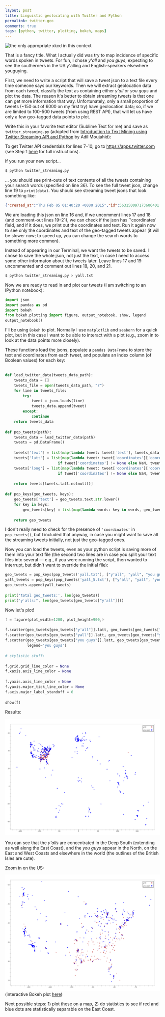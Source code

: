 ```yaml
---
layout: post
title: Linguistic geolocating with Twitter and Python
permalink: twitter-geo
comments: true
tags: [python, twitter, plotting, bokeh, maps]
---
```


![](http://imgs.xkcd.com/comics/heatmap.png "the only appropriate xkcd in this context")

That is a fancy title. What I actually did was try to map incidence of specific words spoken in tweets. For fun, I chose *y'all* and *you guys*, expecting to see the southerners in the US y'alling and English-speakers elsewhere youguying.

<!-- more -->

First, we need to write a script that will save a tweet json to a text file every time someone says our keywords. Then we will extract geolocation data from each tweet, classify the text as containing either *y'all* or *you guys* and plot the data. The reason it's better to obtain streaming tweets is that one can get more information that way. Unfortunately, only a small proportion of tweets (~150 out of 6000 on my first try) have geolocation data; so, if we are limited to 100-500 tweets (from using REST API), that will let us have only a few geo-tagged data points to plot.

Write this in your favorite text editor (Sublime Text for me) and save as `twitter_streaming.py` (adopted from [Introduction to Text Mining using Twitter Streaming API and Python](http://adilmoujahid.com/posts/2014/07/twitter-analytics/) by Adil Moujahid):

<code data-gist-id="80a56dd7fd1cb3c9a58f" data-gist-hide-footer="true"></code>

To get Twitter API credentials for lines 7–10, go to https://apps.twitter.com (see Step 1 [here](http://adilmoujahid.com/posts/2014/07/twitter-analytics/) for full instructions).

If you run your new script...

``` bash
$ python twitter_streaming.py
```

... you should see print-outs of text contents of all the tweets containing your search words (specified on line 36). To see the full tweet json, change line 19 to `print(data)`. You should see streaming tweet jsons that look something like:

``` json
{"created_at":"Thu Feb 05 01:40:20 +0000 2015","id":563150097173606401,"id_str":"563150097173606401","text":"RT @ShawnMendes: #ALittleTooMuchVideo hope you guys like it ! \nhttps:\/\/t.co\/lLkwboKncD","source":"\u003ca href=\"http:\/\/twitter.com\/download\/android\" rel=\"nofollow\"\u003eTwitter for Android\u003c\/a\u003e","truncated":false,"in_reply_to_status_id":null,"in_reply_to_status_id_str":null,"in_reply_to_user_id":null,"in_reply_to_user_id_str":null,"in_reply_to_screen_name":null,"user":{"id":1347907776,"id_str":"1347907776","name":"kiddd","screen_name":"justinbebsrocks","location":"","url":null,"description":"A girl with fantasy dreams, goals,hopes.Determined and in LOTS of fanbases.i love music and youtube.o2l saved me,& jb. 6\/6 forever and always.~6-30-13~","protected":false,"verified":false,"followers_count":1535,"friends_count":2003,"listed_count":6,"favourites_count":41519,"statuses_count":41114,"created_at":"Fri Apr 12 23:10:40 +0000 2013","utc_offset":null,"time_zone":null,"geo_enabled":true,"lang":"en","contributors_enabled":false,"is_translator":false,"profile_background_color":"ABB8C2","profile_background_image_url":"http:\/\/pbs.twimg.com\/profile_background_images\/549729177717338113\/oi3m7Eff.jpeg","profile_background_image_url_https":"https:\/\/pbs.twimg.com\/profile_background_images\/549729177717338113\/oi3m7Eff.jpeg","profile_background_tile":true,"profile_link_color":"118046","profile_sidebar_border_color":"EEEEEE","profile_sidebar_fill_color":"F6F6F6","profile_text_color":"333333","profile_use_background_image":true,"profile_image_url":"http:\/\/pbs.twimg.com\/profile_images\/549730569282543616\/Y0bHOEJM_normal.jpeg","profile_image_url_https":"https:\/\/pbs.twimg.com\/profile_images\/549730569282543616\/Y0bHOEJM_normal.jpeg","profile_banner_url":"https:\/\/pbs.twimg.com\/profile_banners\/1347907776\/1419901040","default_profile":false,"default_profile_image":false,"following":null,"follow_request_sent":null,"notifications":null},"geo":null,"coordinates":null,"place":null,"contributors":null,"retweeted_status":{"created_at":"Thu Feb 05 00:45:32 +0000 2015","id":563136306004643840,"id_str":"563136306004643840","text":"#ALittleTooMuchVideo hope you guys like it ! \nhttps:\/\/t.co\/lLkwboKncD","source":"\u003ca href=\"http:\/\/twitter.com\" rel=\"nofollow\"\u003eTwitter Web Client\u003c\/a\u003e","truncated":false,"in_reply_to_status_id":null,"in_reply_to_status_id_str":null,"in_reply_to_user_id":null,"in_reply_to_user_id_str":null,"in_reply_to_screen_name":null,"user":{"id":379408088,"id_str":"379408088","name":"Shawn Mendes","screen_name":"ShawnMendes","location":"info@shawnmendesofficial.com","url":null,"description":"Student at Hogwarts school of witchcraft and wizardry.. Debut album #Handwritten April 28th ! Pre-order it now ! http:\/\/smarturl.it\/SMHandwrittenDLX","protected":false,"verified":true,"followers_count":2591283,"friends_count":18835,"listed_count":9847,"favourites_count":2652,"statuses_count":8253,"created_at":"Sat Sep 24 22:29:41 +0000 2011","utc_offset":-14400,"time_zone":"Atlantic Time (Canada)","geo_enabled":true,"lang":"en","contributors_enabled":false,"is_translator":false,"profile_background_color":"000000","profile_background_image_url":"http:\/\/abs.twimg.com\/images\/themes\/theme1\/bg.png","profile_background_image_url_https":"https:\/\/abs.twimg.com\/images\/themes\/theme1\/bg.png","profile_background_tile":false,"profile_link_color":"0084B4","profile_sidebar_border_color":"FFFFFF","profile_sidebar_fill_color":"DDEEF6","profile_text_color":"333333","profile_use_background_image":false,"profile_image_url":"http:\/\/pbs.twimg.com\/profile_images\/526932186642264064\/d_2uB3OD_normal.jpeg","profile_image_url_https":"https:\/\/pbs.twimg.com\/profile_images\/526932186642264064\/d_2uB3OD_normal.jpeg","profile_banner_url":"https:\/\/pbs.twimg.com\/profile_banners\/379408088\/1423084014","default_profile":false,"default_profile_image":false,"following":null,"follow_request_sent":null,"notifications":null},"geo":null,"coordinates":null,"place":null,"contributors":null,"retweet_count":3985,"favorite_count":7181,"entities":{"hashtags":[{"text":"ALittleTooMuchVideo","indices":[0,20]}],"trends":[],"urls":[{"url":"https:\/\/t.co\/lLkwboKncD","expanded_url":"https:\/\/www.youtube.com\/watch?v=tnrJL-FSkVo","display_url":"youtube.com\/watch?v=tnrJL-\u2026","indices":[46,69]}],"user_mentions":[],"symbols":[]},"favorited":false,"retweeted":false,"possibly_sensitive":false,"filter_level":"low","lang":"en"},"retweet_count":0,"favorite_count":0,"entities":{"hashtags":[{"text":"ALittleTooMuchVideo","indices":[17,37]}],"trends":[],"urls":[{"url":"https:\/\/t.co\/lLkwboKncD","expanded_url":"https:\/\/www.youtube.com\/watch?v=tnrJL-FSkVo","display_url":"youtube.com\/watch?v=tnrJL-\u2026","indices":[63,86]}],"user_mentions":[{"screen_name":"ShawnMendes","name":"Shawn Mendes","id":379408088,"id_str":"379408088","indices":[3,15]}],"symbols":[]},"favorited":false,"retweeted":false,"possibly_sensitive":false,"filter_level":"low","lang":"en","timestamp_ms":"1423100420646"}
```

We are loading this json on line 16 and, if we uncomment lines 17 and 18 (and comment-out lines 19–21), we can check if the json has `'coordinates' field, and if it does, we print out the coordinates and text. Run it again now to see only the coordinates and text of the geo-tagged tweets appear (it will be slower now; to speed up, you can change the search words to something more common).

Instead of appearing in our Terminal, we want the tweets to be saved. I chose to save the whole json, not just the text, in case I need to access some other informaton about the tweets later. Leave lines 17 and 19 uncommented and comment out lines 18, 20, and 21.

``` bash
$ python twitter_streaming.py > yall.txt
```

Now we are ready to read in and plot our tweets (I am switching to an IPython notebook):


``` python
import json
import pandas as pd
import bokeh
from bokeh.plotting import figure, output_notebook, show, legend
output_notebook()
```

I'll be using `Bokeh` to plot. Normally I use `matplotlib` and `seaborn` for a quick plot, but in this case I want to be able to interact with a plot (e.g., zoom in to look at the data points more closely).

These functions load the jsons, populate a `pandas DataFrame` to store the text and coordinates from each tweet, and populate an index column (of Boolean values) for each key:

``` python

def load_twitter_data(tweets_data_path):
    tweets_data = []
    tweets_file = open(tweets_data_path, "r")
    for line in tweets_file:
        try:
            tweet = json.loads(line)
            tweets_data.append(tweet)
        except:
            continue
    return tweets_data

def pop_tweets(path):
    tweets_data = load_twitter_data(path)
    tweets = pd.DataFrame()

    tweets['text'] = list(map(lambda tweet: tweet['text'], tweets_data))
    tweets['latt'] = list(map(lambda tweet: tweet['coordinates']['coordinates'][0]
                        if tweet['coordinates'] != None else NaN, tweets_data))
    tweets['long'] = list(map(lambda tweet: tweet['coordinates']['coordinates'][1]
                        if tweet['coordinates'] != None else NaN, tweets_data))
    
    return tweets[tweets.latt.notnull()]

def pop_keys(geo_tweets, keys):
    geo_tweets['text'] = geo_tweets.text.str.lower()
    for key in keys:
        geo_tweets[key] = list(map(lambda words: key in words, geo_tweets.text.values))
        
    return geo_tweets
```

I don't really need to check for the presence of `'coordinates'` in `pop_tweets()`, but I included that anyway, in case you might want to save all the streaming tweets initially, not just the geo-tagged ones.

Now you can load the tweets, even as your python script is saving more of them into your text file (the second two lines are in case you split your text files into several — e.g., if you were running the script, then wanted to interrupt, but didn't want to override the initial file):

``` python
geo_tweets = pop_keys(pop_tweets('yall.txt'), ["y'all", "yall", "you guys"])
yall_tweets = pop_keys(pop_tweets('yall_5.txt'), ["y'all", "yall", "you guys"])
geo_tweets.append(yall_tweets)

print('total geo_tweets:', len(geo_tweets))
print("y'alls:", len(geo_tweets[geo_tweets["y'all"]]))
```

Now let's plot!

``` python
f = figure(plot_width=1200, plot_height=900,)

f.scatter(geo_tweets[geo_tweets["y'all"]].latt, geo_tweets[geo_tweets["y'all"]].long, color="indianred", legend="y'all")
f.scatter(geo_tweets[geo_tweets["yall"]].latt, geo_tweets[geo_tweets["yall"]].long, color="indianred")
f.scatter(geo_tweets[geo_tweets["you guys"]].latt, geo_tweets[geo_tweets["you guys"]].long, color="blue",
          legend='you guys')

# stylistic stuff:

f.grid.grid_line_color = None
f.xaxis.axis_line_color = None

f.yaxis.axis_line_color = None
f.yaxis.major_tick_line_color = None
f.axis.major_label_standoff = 0

show(f)
```

Results:

![](/images/world_yall.png)

You can see that the *y'alls* are concentrated in the Deep South (extending as well along the East Coast), and the *you guys* appear in the North, on the East and West Coasts and elsewhere in the world (the outlines of the British Isles are cute).

Zoom in on the US:

![](/images/us_yall.png)
(interactive Bokeh plot [here](/images/yall.html))

Next possible steps: 1) plot these on a map, 2) do statistics to see if red and blue dots are statistically separable on the East Coast.